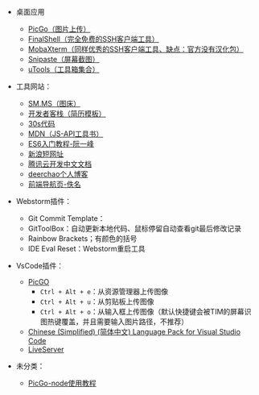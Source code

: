 - 桌面应用
  - [PicGo（图片上传）](https://molunerfinn.com/PicGo/)
  - [FinalShell（完全免费的SSH客户端工具）](http://www.hostbuf.com/)
  - [MobaXterm（同样优秀的SSH客户端工具、缺点：官方没有汉化包）](https://mobaxterm.mobatek.net/)
  - [Snipaste（屏幕截图）](https://www.snipaste.com/)
  - [uTools（工具箱集合）](http://www.u.tools/)

- 工具网站：
  - [SM.MS（图床）](https://sm.ms/)
  - [开发者客栈（简历模板）](https://www.developers.pub/article)
  - [30s代码](https://www.30secondsofcode.org/)
  - [MDN（JS-API工具书）](https://developer.mozilla.org/zh-CN/)
  - [ES6入门教程-阮一峰](https://es6.ruanyifeng.com/)
  - [新浪短网址](https://sina.lt/)
  - [腾讯云开发中文文档](https://cloud.tencent.com/developer/doc/1018)
  - [deerchao个人博客](https://deerchao.cn/)
  - [前端导航页-佚名](http://www.5cv.top/)

- Webstorm插件：
  - Git Commit Template：
  - GitToolBox：自动更新本地代码、鼠标停留自动查看git最后修改记录
  - Rainbow Brackets；有颜色的括号
  - IDE Eval Reset：Webstorm重启工具

- VsCode插件：
  - [PicGO](https://marketplace.visualstudio.com/items?itemName=Spades.vs-picgo)
    - `Ctrl + Alt + e`：从资源管理器上传图像
    - `Ctrl + Alt + u`：从剪贴板上传图像
    - `Ctrl + Alt + o`：从输入框上传图像（默认快捷键会被TIM的屏幕识图热键覆盖，并且需要输入图片路径，不推荐）
  - [Chinese (Simplified) (简体中文) Language Pack for Visual Studio Code](https://marketplace.visualstudio.com/items?itemName=MS-CEINTL.vscode-language-pack-zh-hans)
  - [LiveServer](https://marketplace.visualstudio.com/items?itemName=ritwickdey.LiveServer)

- 未分类：
  - [PicGo-node使用教程](https://picgo.github.io/PicGo-Core-Doc/zh/guide/use-in-node.html)